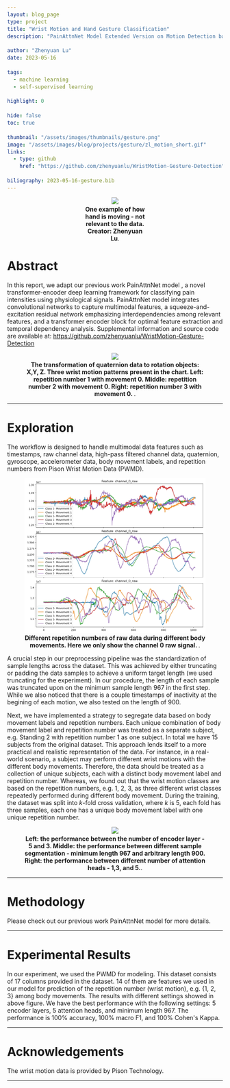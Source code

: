 ```yaml
---
layout: blog_page
type: project
title: "Wrist Motion and Hand Gesture Classification"
description: "PainAttnNet Model Extended Version on Motion Detection based on Signals."

author: "Zhenyuan Lu"
date: 2023-05-16

tags:
  - machine learning
  - self-supervised learning

highlight: 0

hide: false
toc: true

thumbnail: "/assets/images/thumbnails/gesture.png"
image: "/assets/images/blog/projects/gesture/zl_motion_short.gif"
links:
  - type: github
    href: "https://github.com/zhenyuanlu/WristMotion-Gesture-Detection"

biliography: 2023-05-16-gesture.bib
---
```



<div class="l-page">
<center>
  <figure style="max-width:30%;">
    <img src="{{ '/assets/images/blog/projects/gesture/zl_motion.gif' | relative_url }}"  />
    <figcaption>
      <strong> One example of how hand is moving - not relevant to the data. Creator: Zhenyuan Lu</strong>.
    </figcaption>
  </figure>
</center>
</div>



# Abstract

In this report, we adapt our previous work PainAttnNet model <z-cite key="lu2023transformer"></z-cite>, a novel transformer-encoder deep learning framework for classifying pain intensities using physiological signals. PainAttnNet model integrates convolutional networks to capture multimodal features, a squeeze-and-excitation residual network emphasizing interdependencies among relevant features, and a transformer encoder block for optimal feature extraction and temporal dependency analysis. Supplemental information and source code are available at: <a>https://github.com/zhenyuanlu/WristMotion-Gesture-Detection</a>



<div class="l-page">
<center>
  <figure>
    <img src="{{ '/assets/images/blog/projects/gesture/quaternion.webp' | relative_url }}"  />
    <figcaption>
      <strong> The transformation of quaternion data to rotation objects: X,Y, Z. Three wrist motion patterns present in the chart. Left: repetition number 1 with movement 0. Middle: repetition number 2 with movement 0. Right: repetition number 3 with movement 0. </strong>.
    </figcaption>
  </figure>
</center>
</div>


***

# Exploration


The workflow is designed to handle multimodal data features such as timestamps, raw channel data, high-pass filtered channel data, quaternion, gyroscope, accelerometer data, body movement labels, and repetition numbers from Pison Wrist Motion Data (PWMD). 

<center>
  <figure style="max-width:100%" >
    <img src='/assets/images/blog/projects/gesture/raw.webp' />
    <figcaption>
      <strong> Different repetition numbers of raw data during different body movements. Here we only show the channel 0 raw signal. </strong>.
    </figcaption>
  </figure>
</center>

A crucial step in our preprocessing pipeline was the standardization of sample lengths across the dataset. This was achieved by either truncating or padding the data samples to achieve a uniform target length (we used truncating for the experiment). In our procedure, the length of each sample was truncated upon on the minimum sample length 967 in the first step. While we also noticed that there is a couple timestamps of inactivity at the begining of each motion, we also tested on the length of 900. 

Next, we have implemented a strategy to segregate data based on body movement labels and repetition numbers. Each unique combination of body movement label and repetition number was treated as a separate subject, e.g. Standing 2 with repetition number 1 as one subject. In total we have 15 subjects from the original dataset. This approach lends itself to a more practical and realistic representation of the data. For instance, in a real-world scenario, a subject may perform different wrist motions with the different body movements. Therefore, the data should be treated as a collection of unique subjects, each with a distinct body movement label and repetition number. Whereas, we found out that the wrist motion classes are based on the repetition numbers, e.g. 1, 2, 3, as three different wrist classes repeatedly performed during different body movement. During the training, the dataset was split into $k$-fold cross validation, where $k$ is 5, each fold has three samples, each one has a unique body movement label with one unique repetition number.

<div class="l-page">
<center>
  <figure>
    <img src="{{ '/assets/images/blog/projects/gesture/results.webp' | relative_url }}"  />
    <figcaption>
      <strong> Left: the performance between the number of encoder layer - 5 and 3. Middle: the performance between different sample segmentation - minimum length 967 and arbitrary length 900. Right: the performance between different number of attention heads - 1,3, and 5.</strong>.
    </figcaption>
  </figure>
</center>
</div>

***

# Methodology

Please check out our previous work PainAttnNet model <z-cite key="lu2023transformer"></z-cite> for more details.

***


# Experimental Results


In our experiment, we used the PWMD for modeling. This dataset consists of 17 columns provided in the dataset. 14 of them are features we used in our model for prediction of the repetition number (wrist motion), e.g. {1, 2, 3} among body movements. The results with different settings showed in above figure. We have the best performance with the following settings: 5 encoder layers, 5 attention heads, and minimum length 967. The performance is 100% accuracy, 100% macro F1, and 100% Cohen's Kappa.

***

# Acknowledgements
The wrist motion data is provided by Pison Technology.


***

